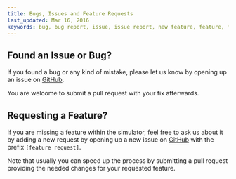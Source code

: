 ```yaml
---
title: Bugs, Issues and Feature Requests
last_updated: Mar 16, 2016
keywords: bug, bug report, issue, issue report, new feature, feature, feature requests
---
```


## Found an Issue or Bug?
If you found a bug or any kind of mistake, please let us know by opening up an issue on [GitHub](https://github.com/SRAhub/MinimaxSimulator).

You are welcome to submit a pull request with your fix afterwards.

## Requesting a Feature?
If you are missing a feature within the simulator, feel free to ask us about it by adding a new request by opening up a new issue on [GitHub](https://github.com/SRAhub/MinimaxSimulator) with the prefix `[feature request]`.

Note that usually you can speed up the process by submitting a pull request providing the needed changes for your requested feature.